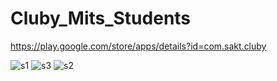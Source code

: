 # Cluby_Mits_Students
https://play.google.com/store/apps/details?id=com.sakt.cluby

![s1](https://github.com/Saksham14coder/Cluby_Mits_Students/assets/112418122/c2d2a635-aeb9-4113-8d12-c613e7831d05)
![s3](https://github.com/Saksham14coder/Cluby_Mits_Students/assets/112418122/d7a52f22-91c0-4663-9b5b-3824b7ea62ce)
![s2](https://github.com/Saksham14coder/Cluby_Mits_Students/assets/112418122/cb5a9c8f-0d8f-4ce9-8dd5-a9211cae3766)
